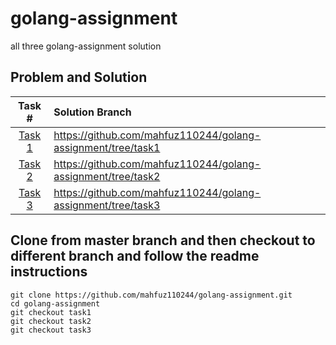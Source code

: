 # golang-assignment
all three golang-assignment solution

## Problem and Solution
|Task #|Solution Branch|
|:-:|:-|
|[Task 1](https://github.com/mahfuz110244/golang-assignment/tree/task1)| https://github.com/mahfuz110244/golang-assignment/tree/task1 |
|[Task 2](https://github.com/mahfuz110244/golang-assignment/tree/task2)| https://github.com/mahfuz110244/golang-assignment/tree/task2 |
|[Task 3](https://github.com/mahfuz110244/golang-assignment/tree/task3)| https://github.com/mahfuz110244/golang-assignment/tree/task3 |

## Clone from master branch and then checkout to different branch and follow the readme instructions
```
git clone https://github.com/mahfuz110244/golang-assignment.git
cd golang-assignment
git checkout task1
git checkout task2
git checkout task3
```
